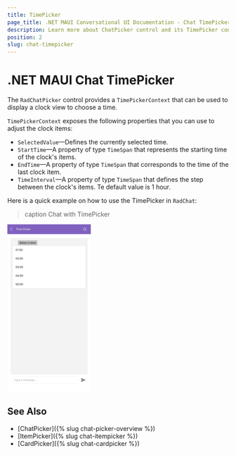 ```yaml
---
title: TimePicker
page_title: .NET MAUI Conversational UI Documentation - Chat TimePicker
description: Learn more about ChatPicker control and its TimePicker context
position: 2
slug: chat-timepicker
---
```


# .NET MAUI Chat TimePicker 

The `RadChatPicker` control provides a `TimePickerContext` that can be used to display a clock view to choose a time.

`TimePickerContext` exposes the following properties that you can use to adjust the clock items:

* `SelectedValue`&mdash;Defines the currently selected time.
* `StartTime`&mdash;A property of type `TimeSpan` that represents the starting time of the clock's items.
* `EndTime`&mdash;A property of type `TimeSpan` that corresponds to the time of the last clock item.
* `TimeInterval`&mdash;A property of type `TimeSpan` that defines the step between the clock's items. Te default value is 1 hour.

Here is a quick example on how to use the TimePicker in `RadChat`:

<snippet id='chat-chatpicker-timepicker' />
	
>caption Chat with TimePicker

![Chat Message](images/chat-time-picker.png)

## See Also

- [ChatPicker]({% slug chat-picker-overview %})
- [ItemPicker]({% slug chat-itempicker %})
- [CardPicker]({% slug chat-cardpicker %})